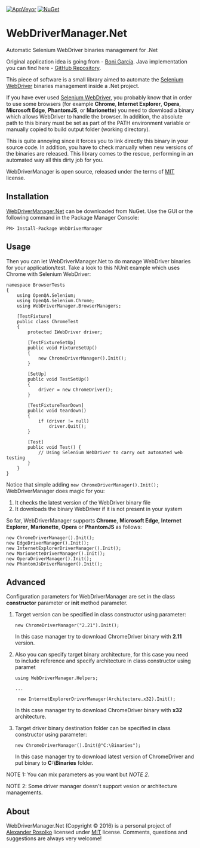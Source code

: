 [![AppVeyor](https://img.shields.io/appveyor/ci/gruntjs/grunt.svg?maxAge=2592000)](https://ci.appveyor.com/project/rosolko/webdrivermanager-net)
[![NuGet](https://img.shields.io/nuget/v/Nuget.Core.svg?maxAge=2592000)](https://www.nuget.org/packages/WebDriverManager)

# WebDriverManager.Net
Automatic Selenium WebDriver binaries management for .Net

Original application idea is going from - [Boni García].
Java implementation you can find here - [GitHub Repository].

This piece of software is a small library aimed to automate the [Selenium WebDriver] binaries management inside a .Net project.

If you have ever used [Selenium WebDriver], you probably know that in order to use some browsers (for example **Chrome**, **Internet Explorer**, **Opera**, **Microsoft Edge**, **PhantomJS**, or **Marionette**) you need to download a binary which allows WebDriver to handle the browser. 
In addition, the absolute path to this binary must be set as part of the PATH environment variable or manually copied to build output folder (working directory).

This is quite annoying since it forces you to link directly this binary in your source code. In addition, you have to check manually when new versions of the binaries are released. This library comes to the rescue, performing in an automated way all this dirty job for you.

WebDriverManager is open source, released under the terms of [MIT] license.

## Installation

[WebDriverManager.Net] can be downloaded from NuGet.
Use the GUI or the following command in the Package Manager Console:

    PM> Install-Package WebDriverManager

## Usage

Then you can let WebDriverManager.Net to do manage WebDriver binaries for your application/test. Take a look to this NUnit example which uses Chrome with Selenium WebDriver:

    namespace BrowserTests
    {
        using OpenQA.Selenium;
        using OpenQA.Selenium.Chrome;
        using WebDriverManager.BrowserManagers;

        [TestFixture]
        public class ChromeTest 
        {
            protected IWebDriver driver;

            [TestFixtureSetUp]
            public void FixtureSetUp() 
            {
                new ChromeDriverManager().Init();
            }

            [SetUp]
            public void TestSetUp() 
            {
                driver = new ChromeDriver();
            }

            [TestFixtureTearDown]
            public void teardown() 
            {
                if (driver != null)
                    driver.Quit();
            }

            [Test]
            public void Test() {
                // Using Selenium WebDriver to carry out automated web testing
            }
        }
    }

Notice that simple adding ``new ChromeDriverManager().Init();`` WebDriverManager does magic for you:

1. It checks the latest version of the WebDriver binary file
2. It downloads the binary WebDriver if it is not present in your system

So far, WebDriverManager supports **Chrome**, **Microsoft Edge**, **Internet Explorer**, **Marionette**, **Opera** or **PhantomJS**  as follows:

    new ChromeDriverManager().Init();
    new EdgeDriverManager().Init();
    new InternetExplorerDriverManager().Init();
    new MarionetteDriverManager().Init();
    new OperaDriverManager().Init();
    new PhantomJsDriverManager().Init();

## Advanced

Configuration parameters for WebDriverManager are set in the class **constructor** parameter or **init** method parameter.

1. Target version can be specified in class constructor using parameter:

    ``new ChromeDriverManager("2.21").Init();``

    In this case manager try to download ChromeDriver binary with **2.11** version.

2. Also you can specify target binary architecture, for this case you need to include reference and specify architecture in class constructor using paramet
 
    ``using WebDriverManager.Helpers;``

    ``...``

    `` new InternetExplorerDriverManager(Architecture.x32).Init();``

    In this case manager try to download ChromeDriver binary with **x32** architecture.

3. Target driver binary destination folder can be specified in class constructor using parameter:
    
    ``new ChromeDriverManager().Init(@"C:\Binaries");``

    In this case manager try to download latest version of ChromeDriver and put binary to **C:\Binaries** folder.

NOTE 1: You can mix parameters as you want but *NOTE 2*.

NOTE 2: Some driver manager doesn't support vesion or architecture managements.

## About

WebDriverManager.Net (Copyright &copy; 2016) is a personal project of [Alexander Rosolko] licensed under [MIT] license. 
Comments, questions and suggestions are always very welcome!

[Alexander Rosolko]: https://github.com/rosolko
[WebDriverManager.Net]: https://www.nuget.org/packages/WebDriverManager
[Boni García]: http://bonigarcia.github.io
[GitHub Repository]: https://github.com/bonigarcia/webdrivermanager
[Selenium Webdriver]: http://docs.seleniumhq.org/projects/webdriver
[MIT]: https://github.com/rosolko/WebDriverManager.Net/blob/master/LICENSE
